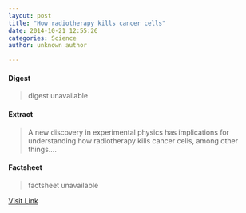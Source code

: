 ```yaml
---
layout: post
title: "How radiotherapy kills cancer cells"
date: 2014-10-21 12:55:26
categories: Science
author: unknown author

---
```



#### Digest
>digest unavailable

#### Extract
>A new discovery in experimental physics has implications for understanding how radiotherapy kills cancer cells, among other things....

#### Factsheet
>factsheet unavailable

[Visit Link](http://feeds.sciencedaily.com/~r/sciencedaily/~3/CrFW1CgKm1c/141021085526.htm)


